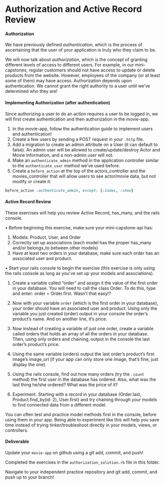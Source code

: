 # Authorization and Active Record Review

#### Authorization

We have previously defined _authentication_, which is the process of ascertaining that the user of your application is truly who they claim to be.

We will now talk about _authorization_, which is the concept of granting different levels of access to different users. For example, in our mini-capstones, regular customers should not have access to update or delete products from the website. However, employees of the company (or at least some of them) may have access. Authorization depends upon authentication. We cannot grant the right authority to a user until we’ve determined who they are!

#### Implementing Authorization (after authentication)

Since authorizing a user to do an action requires a user to be logged in, we will first create authentication and then authorization in the movie-app.

1. In the movie-app, follow the authentication guide to implement users and authentication!
2. Create a few users by sending a POST request in your `.http` file.
3. Add a migration to create an admin attribute on a User (it can default to false). An admin user will be allowed to create/update/destroy Actor and Movie information, and a non-admin user will not.
4. Make an `authenticate_admin` method in the application controller similar to the `authenticate_user` method we've used before.
5. Create a `before_action` at the top of the actors_controller and the movies_controller that will allow users to see actor/movie data, but not modify or create it:

```ruby
before_action :authenticate_admin, except: [:index, :show]
```

#### Active Record Review

These exercises will help you review Active Record, has_many, and the rails console.

• Before beginning this exercise, make sure your mini-capstone-api has:

1. Models: Product, User, and Order
2. Correctly set up associations (each model has the proper has_many and/or belongs_to between other models)
3. Have at least two orders in your database; make sure each order has an associated user and product.

• Start your rails console to begin the exercise (this exercise is only using the rails console as long as you’ve set up your models and associations).

1. Create a variable called “order” and assign it the value of the first order in your database. You will need to call the class Order. To do this, type and enter: order = Order.first. Wasn’t that easy!?

2. Now with your variable `order` (which is the first order in your database), your order should have an associated user and product. Using only the variable you just created (order) output in your console the order’s product’s name. And on another line, it’s price.

3. Now instead of creating a variable of just one order, create a variable called orders that holds an array of all the orders in your database. Then, using only orders and chaining, output in the console the last order’s product’s price.

4. Using the same variable (orders) output the last order’s product’s first image’s image_url (if your app can only store one image, that’s fine, just display the one).

5. Using the rails console, find out how many orders (try the `.count` method) the first user in the database has ordered. Also, what was the last thing he/she ordered? What was the price of it?

6. Experiment. Starting with a record in your database (Order.last, Product.find_by(id: 2), User.first) and try chaining through your models to find connected data from a different model.

You can often test and practice model methods first in the console, before using them in your app. Being able to experiment like this will help you save time instead of trying tinker/troubleshoot directly in your models, views, or controllers.

#### Deliverable

Update your `movie-app` on github using a git add, commit, and push!

Completed the exercises in the `authorization_solution.rb` file in this folder.

Navigate to your independent practice repository and git add, commit, and push up to your branch!
